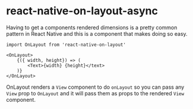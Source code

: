 # react-native-on-layout-async

Having to get a components rendered dimensions is a pretty common pattern in React Native and this is a component that makes doing so easy.

    import OnLayout from 'react-native-on-layout'

    <OnLayout>
        {({ width, height}) => (
            <Text>{width} {height}</text>
        )}
    </OnLayout>

OnLayout renders a `View` component to do `onLayout` so you can pass any `View` prop to `OnLayout` and it will pass them as props to the rendered `View` component.
